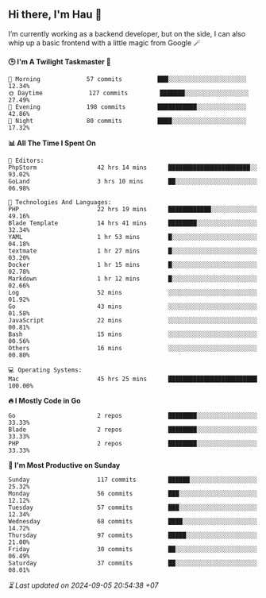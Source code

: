 ## Hi there, I'm Hau 👋
I’m currently working as a backend developer, but on the side, I can also whip up a basic frontend with a little magic from Google 🪄

<!--START_SECTION:readme-stats-->
**🕒 I'm A Twilight Taskmaster 🌆**

```text
🌅 Morning             57 commits          ███░░░░░░░░░░░░░░░░░░░░░░   12.34%
🌞 Daytime             127 commits         ███████░░░░░░░░░░░░░░░░░░   27.49%
🌆 Evening             198 commits         ███████████░░░░░░░░░░░░░░   42.86%
🌙 Night               80 commits          ████░░░░░░░░░░░░░░░░░░░░░   17.32%
```

**📊 All The Time I Spent On**

```text
📝 Editors:
PhpStorm                 42 hrs 14 mins      ███████████████████████░░   93.02%
GoLand                   3 hrs 10 mins       ██░░░░░░░░░░░░░░░░░░░░░░░   06.98%

💬 Technologies And Languages:
PHP                      22 hrs 19 mins      ████████████░░░░░░░░░░░░░   49.16%
Blade Template           14 hrs 41 mins      ████████░░░░░░░░░░░░░░░░░   32.34%
YAML                     1 hr 53 mins        █░░░░░░░░░░░░░░░░░░░░░░░░   04.18%
textmate                 1 hr 27 mins        █░░░░░░░░░░░░░░░░░░░░░░░░   03.20%
Docker                   1 hr 15 mins        █░░░░░░░░░░░░░░░░░░░░░░░░   02.78%
Markdown                 1 hr 12 mins        █░░░░░░░░░░░░░░░░░░░░░░░░   02.66%
Log                      52 mins             ░░░░░░░░░░░░░░░░░░░░░░░░░   01.92%
Go                       43 mins             ░░░░░░░░░░░░░░░░░░░░░░░░░   01.58%
JavaScript               22 mins             ░░░░░░░░░░░░░░░░░░░░░░░░░   00.81%
Bash                     15 mins             ░░░░░░░░░░░░░░░░░░░░░░░░░   00.56%
Others                   16 mins             ░░░░░░░░░░░░░░░░░░░░░░░░░   00.80%

💻 Operating Systems:
Mac                      45 hrs 25 mins      █████████████████████████   100.00%
```

**🔥 I Mostly Code in Go**

```text
Go                       2 repos             ████████░░░░░░░░░░░░░░░░░   33.33%
Blade                    2 repos             ████████░░░░░░░░░░░░░░░░░   33.33%
PHP                      2 repos             ████████░░░░░░░░░░░░░░░░░   33.33%
```

**📅 I'm Most Productive on Sunday**

```text
Sunday                   117 commits         ██████░░░░░░░░░░░░░░░░░░░   25.32%
Monday                   56 commits          ███░░░░░░░░░░░░░░░░░░░░░░   12.12%
Tuesday                  57 commits          ███░░░░░░░░░░░░░░░░░░░░░░   12.34%
Wednesday                68 commits          ████░░░░░░░░░░░░░░░░░░░░░   14.72%
Thursday                 97 commits          █████░░░░░░░░░░░░░░░░░░░░   21.00%
Friday                   30 commits          ██░░░░░░░░░░░░░░░░░░░░░░░   06.49%
Saturday                 37 commits          ██░░░░░░░░░░░░░░░░░░░░░░░   08.01%
```



*⏳ Last updated on 2024-09-05 20:54:38 +07*
<!--END_SECTION:readme-stats-->
